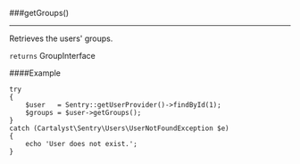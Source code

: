 <a id="getGroups"></a>
###getGroups()

----------

Retrieves the users' groups.

`returns` GroupInterface

####Example

	try
	{
		$user   = Sentry::getUserProvider()->findById(1);
		$groups = $user->getGroups();
	}
	catch (Cartalyst\Sentry\Users\UserNotFoundException $e)
	{
		echo 'User does not exist.';
	}